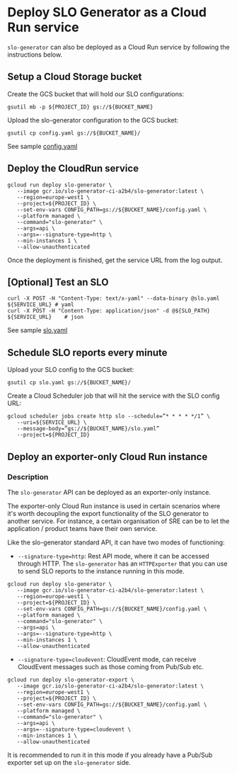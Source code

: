 # Deploy SLO Generator as a Cloud Run service

`slo-generator` can also be deployed as a Cloud Run service by following the 
instructions below.

## Setup a Cloud Storage bucket

Create the GCS bucket that will hold our SLO configurations:

```
gsutil mb -p ${PROJECT_ID} gs://${BUCKET_NAME}
```

Upload the slo-generator configuration to the GCS bucket:

```
gsutil cp config.yaml gs://${BUCKET_NAME}/
```

See sample [config.yaml](../../samples/config.yaml)

## Deploy the CloudRun service

```
gcloud run deploy slo-generator \
   --image gcr.io/slo-generator-ci-a2b4/slo-generator:latest \
   --region=europe-west1 \
   --project=${PROJECT_ID} \
   --set-env-vars CONFIG_PATH=gs://${BUCKET_NAME}/config.yaml \
   --platform managed \
   --command="slo-generator" \
   --args=api \
   --args=--signature-type=http \
   --min-instances 1 \
   --allow-unauthenticated
```

Once the deployment is finished, get the service URL from the log output.

## [Optional] Test an SLO
```
curl -X POST -H "Content-Type: text/x-yaml" --data-binary @slo.yaml ${SERVICE_URL} # yaml
curl -X POST -H "Content-Type: application/json" -d @${SLO_PATH} ${SERVICE_URL}    # json
```

See sample [slo.yaml](../../samples/cloud_monitoring/slo_gae_app_availability.yaml)

## Schedule SLO reports every minute

Upload your SLO config to the GCS bucket:
```
gsutil cp slo.yaml gs://${BUCKET_NAME}/
```

Create a Cloud Scheduler job that will hit the service with the SLO config URL:
```
gcloud scheduler jobs create http slo --schedule=”* * * * */1” \
   --uri=${SERVICE_URL} \
   --message-body=”gs://${BUCKET_NAME}/slo.yaml”
   --project=${PROJECT_ID}
```

## Deploy an exporter-only Cloud Run instance

### Description


The `slo-generator` API can be deployed as an exporter-only instance.

The exporter-only Cloud Run instance is used in certain scenarios where it's 
worth decoupling the export functionality of the SLO generator to another 
service. For instance, a certain organisation of SRE can be to let the 
application / product teams have their own service.

Like the slo-generator standard API, it can have two modes of functioning:

* `--signature-type=http`: Rest API mode, where it can be accessed through HTTP. 
The `slo-generator` has an `HTTPExporter` that you can use to send SLO reports 
to the instance running in this mode.

```
gcloud run deploy slo-generator \
   --image gcr.io/slo-generator-ci-a2b4/slo-generator:latest \
   --region=europe-west1 \
   --project=${PROJECT_ID} \
   --set-env-vars CONFIG_PATH=gs://${BUCKET_NAME}/config.yaml \
   --platform managed \
   --command="slo-generator" \
   --args=api \
   --args=--signature-type=http \
   --min-instances 1 \
   --allow-unauthenticated
```

* `--signature-type=cloudevent`: CloudEvent mode, can receive CloudEvent 
messages such as those coming from Pub/Sub etc.

```
gcloud run deploy slo-generator-export \
   --image gcr.io/slo-generator-ci-a2b4/slo-generator:latest \
   --region=europe-west1 \
   --project=${PROJECT_ID} \
   --set-env-vars CONFIG_PATH=gs://${BUCKET_NAME}/config.yaml \
   --platform managed \
   --command="slo-generator" \
   --args=api \
   --args=--signature-type=cloudevent \
   --min-instances 1 \
   --allow-unauthenticated
```

It is recommended to run it in this mode if you already have a Pub/Sub exporter
set up on the `slo-generator` side.
